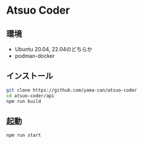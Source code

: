 # Atsuo Coder

## 環境
- Ubuntu 20.04, 22.04のどちらか
- podman-docker

## インストール
```sh
git clone https://github.com/yama-can/atsuo-coder
cd atsuo-coder/api
npm run build
```

## 起動
```sh
npm run start
```
